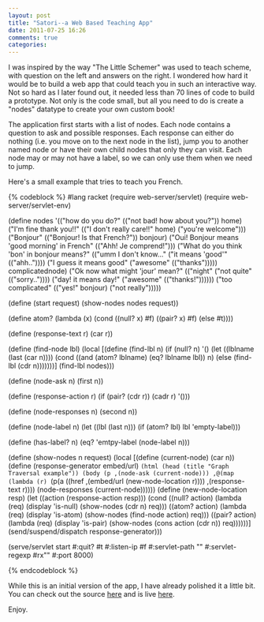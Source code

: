 ```yaml
---
layout: post
title: "Satori--a Web Based Teaching App"
date: 2011-07-25 16:26
comments: true
categories: 
---
```

I was inspired by the way "The Little Schemer" was used to teach scheme, with question on the left and answers on the right. I wondered how hard it would be to build a web app that could teach you in such an interactive way. Not so hard as I later found out, it needed less than 70 lines of code to build a prototype. Not only is the code small, but all you need to do is create a "nodes" datatype to create your own custom book! 

The application first starts with a list of nodes. Each node contains a question to ask and possible responses. Each response can either do nothing (i.e. you move on to the next node in the list), jump you to another named node or have their own child nodes that only they can visit. Each node may or may not have a label, so we can only use them when we need to jump. 

Here's a small example that tries to teach you French.


{% codeblock %}
#lang racket
(require web-server/servlet)
(require web-server/servlet-env)


(define nodes 
  '(("how do you do?" (("not bad! how about you?")) home)
    ("I'm fine thank you!!" 
     (("I don't really care!!" home)
      ("you're welcome")))
    ("Bonjour" (("Bonjour! Is that French?")) bonjour)
    ("Oui! Bonjour means 'good morning' in French"
     (("Ahh! Je comprend!")))
    ("What do you think 'bon' in bonjour means?"
     (("umm I don't know..." ("it means 'good'" (("ahh.."))))
      ("I guess it means good" ("awesome" (("thanks"))))) complicatednode)
    ("Ok now what might 'jour' mean?"
     (("night" ("not quite" (("sorry.."))))
      ("day! it means day!" ("awesome" (("thanks!"))))))
    ("too complicated" 
     (("yes!" bonjour)
      ("not really")))))

(define (start request)
  (show-nodes nodes request))
  
(define atom? 
   (lambda (x) 
     (cond 
       ((null? x) #f)
       ((pair? x)   #f)
       (else #t))))

(define (response-text r) (car r))

(define (find-node lbl)
    (local [(define (find-lbl n)
              (if (null? n) '()
                  (let ((lblname (last (car n))))
                    (cond 
                      ((and 
                        (atom? lblname) 
                        (eq? lblname lbl)) n)
                      (else (find-lbl (cdr n)))))))]
      (find-lbl nodes)))
             

(define (node-ask n) (first n))
 
(define (response-action r)
  (if (pair? (cdr r))
      (cadr r)
      '()))
 
(define (node-responses n)
  (second n))

(define (node-label n)
  (let ((lbl (last n)))
    (if (atom? lbl)
        lbl
        'empty-label)))

(define (has-label? n)
  (eq? 'emtpy-label (node-label n)))
      
(define (show-nodes n request)
  (local [(define (current-node) (car n)) 
          (define (response-generator embed/url)
            `(html (head (title "Graph Traversal example"))
                   (body
                    (p ,(node-ask (current-node)))
                    ,@(map (lambda (r)
                             `(p(a ((href ,(embed/url (new-node-location r)))) ,(response-text r))))
                           (node-responses (current-node))))))
          (define (new-node-location resp)
            (let ((action (response-action resp)))
              (cond
                ((null? action) (lambda (req) (display 'is-null) (show-nodes (cdr n) req)))
                ((atom? action) (lambda (req) (display 'is-atom) (show-nodes (find-node action) req)))
                ((pair? action) (lambda (req) (display 'is-pair) (show-nodes (cons action (cdr n)) req))))))]
    (send/suspend/dispatch response-generator)))

(serve/servlet start #:quit? #t
               #:listen-ip #f
               #:servlet-path ""
               #:servlet-regexp #rx""
               #:port 8000)

{% endcodeblock %}


While this is an initial version of the app, I have already polished it a little bit. You can check out the source [here](http://github.com/alokthapa/satori)  and is live [here](http://satori.alokt.com).

Enjoy.


